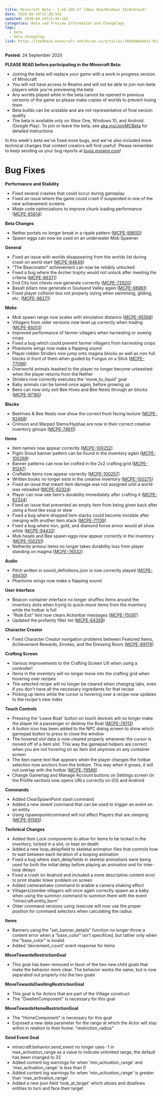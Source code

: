 ```yaml
---
title: Minecraft Beta - 1.16.100.57 (Xbox One/Windows 10/Android)
date: 2020-09-24T15:28:54Z
updated: 2020-09-24T15:44:16Z
categories: Beta and Preview Information and Changelogs
tags:
  - beta
  - beta_changelog
link: https://feedback.minecraft.net/hc/en-us/articles/360049664632-Minecraft-Beta-1-16-100-57-Xbox-One-Windows-10-Android-
---
```


**Posted:** 24 September 2020

**PLEASE READ before participating in the Minecraft Beta:**

-   Joining the beta will replace your game with a work in progress version of Minecraft
-   You will not have access to Realms and will not be able to join non-beta players while you\'re previewing the beta
-   Any worlds played while in the beta cannot be opened in previous versions of the game so please make copies of worlds to prevent losing them
-   Beta builds can be unstable and are not representative of final version quality
-   The beta is available only on Xbox One, Windows 10, and Android (Google Play). To join or leave the beta, see [aka.ms/JoinMCBeta](https://aka.ms/JoinMCBeta) for detailed instructions

In this week\'s beta we\'ve fixed more bugs, and we\'ve also included more technical changes that content creators will find useful!  Please remember to keep sending us your bug reports at [bugs.mojang.com](https://bugs.mojang.com/browse/MCPE)!

# **Bug Fixes**

**Performance and Stability**

-   Fixed several crashes that could occur during gameplay
-   Fixed an issue where the game could crash if suspended in one of the new achievement screens
-   Made code optimizations to improve chunk loading performance ([MCPE-85614](https://bugs.mojang.com/browse/MCPE-85614))

**Beta Changes**

-   Nether portals no longer break in a ripple pattern ([MCPE-99650](https://bugs.mojang.com/browse/MCPE-99650))
-   Spawn eggs can now be used on an underwater Mob Spawner

**General**

-   Fixed an issue with worlds disappearing from the worlds list during crash on world start ([MCPE-84649](https://bugs.mojang.com/browse/MCPE-84649))
-   \"The Beaconator\" achievement can now be reliably unlocked
-   Fixed a bug where the Archer trophy would not unlock after meeting the criteria ([MCPE-86371](https://bugs.mojang.com/browse/MCPE-86371))
-   End City loot chests now generate correctly ([MCPE-72920](https://bugs.mojang.com/browse/MCPE-72920))
-   Basalt pillars now generate in Soulsand Valley again ([MCPE-98961](https://bugs.mojang.com/browse/MCPE-98961))
-   Fixed player collision box not properly sizing when swimming, gliding, etc. ([MCPE-98271](https://bugs.mojang.com/browse/MCPE-98271))

**Mobs**

-   Mob spawn range now scales with simulation distance ([MCPE-95568](https://bugs.mojang.com/browse/MCPE-95568))
-   Villagers from older versions now level up correctly when trading ([MCPE-85013](https://bugs.mojang.com/browse/MCPE-85013))
-   Improved performance of farmer villagers when harvesting or sowing crops
-   Fixed a bug which could prevent farmer villagers from harvesting crops
-   Phantoms wings now make a flapping sound
-   Player-ridden Striders now jump onto magma blocks as well as non-full blocks in front of them when guided by Fungus on a Stick ([MCPE-77096](https://bugs.mojang.com/browse/MCPE-77096))
-   Overworld animals leashed to the player no longer become unleashed when the player returns from the Nether
-   Striders now correctly executes the \'move_to_liquid\' goal
-   Baby animals can be tamed once again, before growing up
-   Bees can now only exit Bee Hives and Bee Nests through air blocks ([MCPE-97185](https://bugs.mojang.com/browse/MCPE-97185))

**Blocks**

-   Beehives & Bee Nests now show the correct front facing texture ([MCPE-92468](https://bugs.mojang.com/browse/MCPE-92468))
-   Crimson and Warped Stems/Hyphae are now in their correct creative inventory groups ([MCPE-74611](https://bugs.mojang.com/browse/MCPE-74611))

**Items**

-   Item names now appear correctly ([MCPE-100252](https://bugs.mojang.com/browse/MCPE-100252))
-   Piglin Snout banner pattern can be found in the inventory again ([MCPE-100269](https://bugs.mojang.com/browse/MCPE-100269))
-   Banner patterns can now be crafted in the 2x2 crafting grid ([MCPE-91247](https://bugs.mojang.com/browse/MCPE-91247))
-   Craftable items now appear correctly ([MCPE-100257](https://bugs.mojang.com/browse/MCPE-100257))
-   Written books no longer exist in the creative inventory ([MCPE-100275](https://bugs.mojang.com/browse/MCPE-100275))
-   Fixed an issue that meant item damage was not assigned until a world was reloaded ([MCPE-62324](https://bugs.mojang.com/browse/MCPE-62324))
-   Player can now see item\'s durability immediately after crafting it ([MCPE-62324](https://bugs.mojang.com/browse/MCPE-62324))
-   Fixed an issue that prevented an empty item from being given back after using a food like soup or stew
-   Fixed a bug where dropped item stacks could become invisible after merging with another item stack ([MCPE-71139](https://bugs.mojang.com/browse/MCPE-71139))
-   Fixed a bug where iron, gold, and diamond horse armor would all show white ([MCPE-94432](https://bugs.mojang.com/browse/MCPE-94432))
-   Mob heads and Bee spawn eggs now appear correctly in the inventory ([MCPE-100251](https://bugs.mojang.com/browse/MCPE-100251))
-   Netherite armour items no longer takes durability loss from player standing on magma ([MCPE-76532](https://bugs.mojang.com/browse/MCPE-76532))

**Audio**

-   Pitch written in sound_definitions.json is now correctly played ([MCPE-49430](https://bugs.mojang.com/browse/MCPE-49430))
-   Phantoms wings now make a flapping sound

**User Interface**

-   Beacon container interface no longer shuffles items around the inventory slots when trying to quick-move items from the inventory while the hotbar is full
-   \"Ride Exit\" hint now clears Actionbar messages ([MCPE-75097](https://bugs.mojang.com/browse/MCPE-75097))
-   Updated the profanity filter list ([MCPE-64359](https://bugs.mojang.com/browse/MCPE-64359))

**Character Creator**

-   Fixed Character Creator navigation problems between Featured Items, Achievement Rewards, Emotes, and the Dressing Room ([MCPE-89179](https://bugs.mojang.com/browse/MCPE-89179))

**Crafting Screen**

-   Various improvements to the Crafting Screen UX when using a controller!
-   Items in the inventory will no longer move into the crafting grid when hovering over recipes
-   The selected recipe will no longer be cleared when changing tabs, even if you don\'t have all the necessary ingredients for that recipe
-   Picking up items while the cursor is hovering over a recipe now updates to the recipe\'s new index

**Touch Controls**

-   Pressing the \'Leave Boat\' button on touch devices will no longer make the player hit a passenger or destroy the Boat ([MCPE-78113](https://bugs.mojang.com/browse/MCPE-78113))
-   A button icon has been added to the NPC dialog screen to show which gamepad button to press to close the window
-   The hovered slot data is now cleared properly whenever the cursor is moved off of a item slot. This way the gamepad helpers are correct when you are not hovering on an item slot anymore on any container screen
-   The item name text that appears when the player changes the hotbar selection now anchors from the bottom. This way when it grows, it will not overlap with the hotbar ([MCPE-79566](https://bugs.mojang.com/browse/MCPE-79566))
-   Change Gamertag and Manage Account buttons on Settings screen (in the Profile section) now opens URLs correctly on iOS and Android

**Commands**

-   Added ClearSpawnPoint slash command
-   Added a new /event command that can be used to trigger an event on an entity
-   Using /spawnpointcommand will not affect Players that are sleeping ([MCPE-91565](https://bugs.mojang.com/browse/MCPE-91565))

**Technical Changes**

-   Added Item Lock components to allow for items to be locked in the inventory, locked in a slot, or kept on death
-   Added a new loop_delayfield to skeletal animation files that controls how to wait between each iteration of a looping animation
-   Fixed a bug where start_delayfields in skeletal animations were being used for both the initial delay before playing an animation and for inter-loop delays
-   Fixed a crash on Android and included a more descriptive content error to print shader linker problem on screen
-   Added camerashake command to enable a camera shaking effect
-   Villagers/zombie villagers will once again correctly spawn as a baby when using the summon command to summon them with the event \"minecraft:entity_born\"
-   Older command versions using /execute will now use the proper position for command selectors when calculating the radius

**Items**

-   Banners using the \"set_banner_details\" function no longer throw a content error when a \"base_color\" isn\'t specificed, but rather only when the \"base_color\" is invalid
-   Added \'decrement_count\' event response for items

**MoveTowardsRestrictionGoal**

-   This goal has been removed in favor of the two new child goals that make the behavior more clear. The behavior works the same, but is now separated out properly into the two goals

**MoveTowardsDwellingRestrictionGoal**

-   This goal is for Actors that are part of the Village construct
-   The \"DwellerComponent\" is necessary for this goal

**MoveTowardsHomeRestrictionGoal**

-   The \"HomeComponent\" is necessary for this goal
-   Exposed a new data parameter for the range at which the Actor will stay within in relation to their home: \"restriction_radius\"

**Send Event Goal**

-   minecraft:behavior.send_event no longer uses -1 in max_activation_range as a value to indicate unlimited range, the default has been changed to 32
-   Added content log warnings for when \'min_activation_range\' and \'max_activation_range\' is less than 0
-   Added content log warnings for when \'min_activation_range\' is greater than \'max_activation_range\'
-   Added a new json field \'look_at_target\' which allows and disallows entities to turn and face their target
